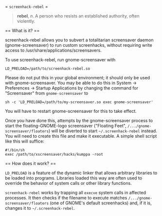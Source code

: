 = `screenhack-rebel` =

> **rebel**, *n*.
>   A person who resists an established authority, often violently.

== What is it? ==

screenhack-rebel allows you to subvert a totalitarian screensaver
daemon (gnome-screensaver) to run custom screenhacks, without
requiring write access to /usr/share/applications/screensavers.

To use screenhack-rebel, run gnome-screensaver with

    LD_PRELOAD=/path/to/screenhack-rebel.so

Please do not put this in your global environment; it should only be
used with gnome-screensaver. You may be able to do this in System ->
Preferences -> Startup Applications by changing the command for
"Screensaver" from `gnome-screensaver` to

    sh -c 'LD_PRELOAD=/path/to/my-screensaver.so exec gnome-screensaver'

You will have to restart gnome-screensaver for this to take effect.

Once you have done this, attempts by the gnome-screensaver process to
start the floating-GNOME-logo screensaver ("Floating Feet",
`/.../gnome-screensaver/floaters`) will be diverted to start
`~/.screenhack-rebel` instead. You will need to create this file and
make it executable. A simple shell script like this will suffice:

    #!/bin/sh
    exec /path/to/xscreensaver/hacks/kumppa -root

== How does it work? ==

`LD_PRELOAD` is a feature of the dynamic linker that allows arbitrary
libraries to be loaded into programs. Libraries loaded this way are
often used to override the behavior of system calls or other library
functions.

`screenhack-rebel` works by trapping all `execve` system calls in
affected processes. It then checks if the filename to execute matches
`/.../gnome-screensaver/floaters` (one of GNOME's default screenhacks)
and, if it is, changes it to `~/.screenhack-rebel`.
